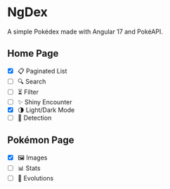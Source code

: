 # NgDex

A simple Pokédex made with Angular 17 and PokéAPI.

## Home Page
- [x] 📋 Paginated List
- [ ] 🔍 Search
- [ ] ⏳ Filter
- [ ] ✨ Shiny Encounter
- [x] 🌗 Light/Dark Mode
- [ ] 📸 Detection

## Pokémon Page
- [x] 🖼️ Images
- [ ] 📊 Stats
- [ ] 🧬 Evolutions
